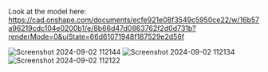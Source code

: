 Look at the model here: https://cad.onshape.com/documents/ecfe921e08f3549c5950ce22/w/16b57a96219cdc104e0200b1/e/8b66d47d0863762f2d0d731b?renderMode=0&uiState=66d61071948f187529e2d56f

![Screenshot 2024-09-02 112144](https://github.com/user-attachments/assets/4f533437-098b-4072-b0da-948e98985ebe)
![Screenshot 2024-09-02 112134](https://github.com/user-attachments/assets/4ca5ec06-27c4-4cd7-84f1-a1120f53bc62)
![Screenshot 2024-09-02 112122](https://github.com/user-attachments/assets/7036fc0f-92bf-4a8b-bfcf-e546db952ace)
